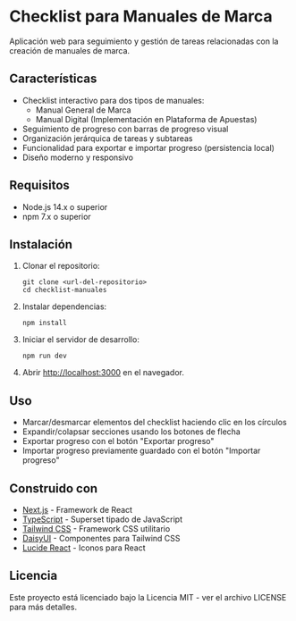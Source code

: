 # Checklist para Manuales de Marca

Aplicación web para seguimiento y gestión de tareas relacionadas con la creación de manuales de marca.

## Características

- Checklist interactivo para dos tipos de manuales:
  - Manual General de Marca
  - Manual Digital (Implementación en Plataforma de Apuestas)
- Seguimiento de progreso con barras de progreso visual
- Organización jerárquica de tareas y subtareas
- Funcionalidad para exportar e importar progreso (persistencia local)
- Diseño moderno y responsivo

## Requisitos

- Node.js 14.x o superior
- npm 7.x o superior

## Instalación

1. Clonar el repositorio:
   ```
   git clone <url-del-repositorio>
   cd checklist-manuales
   ```

2. Instalar dependencias:
   ```
   npm install
   ```

3. Iniciar el servidor de desarrollo:
   ```
   npm run dev
   ```

4. Abrir [http://localhost:3000](http://localhost:3000) en el navegador.

## Uso

- Marcar/desmarcar elementos del checklist haciendo clic en los círculos
- Expandir/colapsar secciones usando los botones de flecha
- Exportar progreso con el botón "Exportar progreso"
- Importar progreso previamente guardado con el botón "Importar progreso"

## Construido con

- [Next.js](https://nextjs.org/) - Framework de React
- [TypeScript](https://www.typescriptlang.org/) - Superset tipado de JavaScript
- [Tailwind CSS](https://tailwindcss.com/) - Framework CSS utilitario
- [DaisyUI](https://daisyui.com/) - Componentes para Tailwind CSS
- [Lucide React](https://lucide.dev/) - Iconos para React

## Licencia

Este proyecto está licenciado bajo la Licencia MIT - ver el archivo LICENSE para más detalles. 